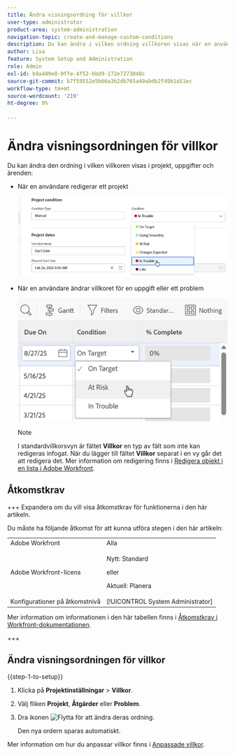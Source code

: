 ```yaml
---
title: Ändra visningsordning för villkor
user-type: administrator
product-area: system-administration
navigation-topic: create-and-manage-custom-conditions
description: Du kan ändra i vilken ordning villkoren visas när en användare redigerar ett projekt eller ändrar villkoret för en uppgift eller ett problem.
author: Lisa
feature: System Setup and Administration
role: Admin
exl-id: b9a489e8-0ffe-4f52-bbd9-172e7273048c
source-git-commit: b7f59552e5b66a3b2db765a49abdb2f49b1a51ec
workflow-type: tm+mt
source-wordcount: '219'
ht-degree: 0%

---
```


# Ändra visningsordningen för villkor

Du kan ändra den ordning i vilken villkoren visas i projekt, uppgifter och ärenden:

* När en användare redigerar ett projekt

  ![Ändra villkor vid redigering av projekt](assets/change-condition-edit-project-0825.png)

* När en användare ändrar villkoret för en uppgift eller ett problem

  ![Ändra villkor i listan](assets/change-conditions-list-dropdown-0925.png)

  >[!NOTE]
  >
  >I standardvillkorsvyn är fältet **Villkor** en typ av fält som inte kan redigeras infogat. När du lägger till fältet **Villkor** separat i en vy går det att redigera det. Mer information om redigering finns i [Redigera objekt i en lista i Adobe Workfront](/help/quicksilver/workfront-basics/navigate-workfront/use-lists/inline-edit-objects.md).

## Åtkomstkrav

+++ Expandera om du vill visa åtkomstkrav för funktionerna i den här artikeln.

Du måste ha följande åtkomst för att kunna utföra stegen i den här artikeln:

<table style="table-layout:auto"> 
 <col> 
 <col> 
 <tbody> 
  <tr> 
   <td role="rowheader">Adobe Workfront</td> 
   <td>Alla</td> 
  </tr> 
  <tr> 
  <tr> 
   <td role="rowheader">Adobe Workfront-licens</td> 
   <td><p>Nytt: Standard</p>
       <p>eller</p>
       <p>Aktuell: Planera</p></td>
  </tr> 
  </tr> 
  <tr> 
   <td role="rowheader">Konfigurationer på åtkomstnivå</td> 
   <td>[!UICONTROL System Administrator]</td>
  </tr> 
 </tbody> 
</table>

Mer information om informationen i den här tabellen finns i [Åtkomstkrav i Workfront-dokumentationen](/help/quicksilver/administration-and-setup/add-users/access-levels-and-object-permissions/access-level-requirements-in-documentation.md).

+++

## Ändra visningsordningen för villkor

{{step-1-to-setup}}

1. Klicka på **Projektinställningar** > **Villkor**.

1. Välj fliken **Projekt**, **Åtgärder** eller **Problem**.

1. Dra ikonen ![Flytta](assets/move-icon---dots.png) för att ändra deras ordning.

   Den nya ordern sparas automatiskt.

Mer information om hur du anpassar villkor finns i [Anpassade villkor](../../../administration-and-setup/customize-workfront/create-manage-custom-conditions/custom-conditions.md).
